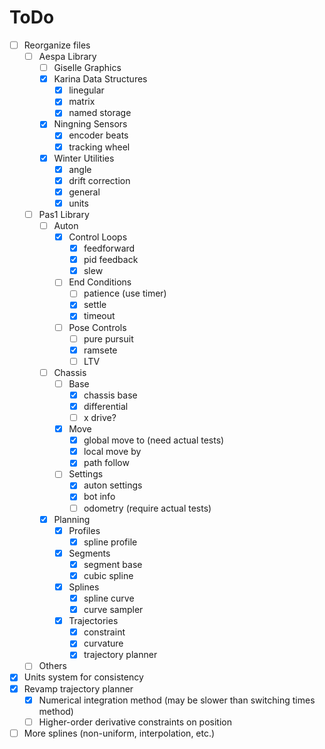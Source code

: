 # ToDo

- [ ] Reorganize files
	- [ ] Aespa Library
		- [ ] Giselle Graphics
		- [x] Karina Data Structures
			- [x] linegular
			- [x] matrix
			- [x] named storage
		- [x] Ningning Sensors
			- [x] encoder beats
			- [x] tracking wheel
		- [x] Winter Utilities
			- [x] angle
			- [x] drift correction
			- [x] general
			- [x] units
	- [ ] Pas1 Library
		- [ ] Auton
			- [x] Control Loops
				- [x] feedforward
				- [x] pid feedback
				- [x] slew
			- [ ] End Conditions
				- [ ] patience (use timer)
				- [x] settle
				- [x] timeout
			- [ ] Pose Controls
				- [ ] pure pursuit
				- [x] ramsete
				- [ ] LTV
		- [ ] Chassis
			- [ ] Base
				- [x] chassis base
				- [x] differential
				- [ ] x drive?
			- [x] Move
				- [x] global move to (need actual tests)
				- [x] local move by
				- [x] path follow
			- [ ] Settings
				- [x] auton settings
				- [x] bot info
				- [ ] odometry (require actual tests)
		- [x] Planning
			- [x] Profiles
				- [x] spline profile
			- [x] Segments
				- [x] segment base
				- [x] cubic spline
			- [x] Splines
				- [x] spline curve
				- [x] curve sampler
			- [x] Trajectories
				- [x] constraint
				- [x] curvature
				- [x] trajectory planner
	- [ ] Others
- [x] Units system for consistency
- [x] Revamp trajectory planner
	- [x] Numerical integration method (may be slower than switching times method)
	- [ ] Higher-order derivative constraints on position
- [ ] More splines (non-uniform, interpolation, etc.)
